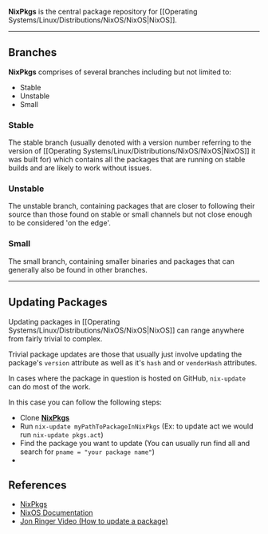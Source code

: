 **NixPkgs** is the central package repository for [[Operating Systems/Linux/Distributions/NixOS/NixOS|NixOS]]. 

---

## Branches

**NixPkgs** comprises of several branches including but not limited to:
- Stable
- Unstable
- Small

### Stable
The stable branch (usually denoted with a version number referring to the version of [[Operating Systems/Linux/Distributions/NixOS/NixOS|NixOS]] it was built for) which contains all the packages that are running on stable builds and are likely to work without issues.

### Unstable
The unstable branch, containing packages that are closer to following their source than those found on stable or small channels but not close enough to be considered 'on the edge'.

### Small
The small branch, containing smaller binaries and packages that can generally also be found in other branches.

---

## Updating Packages

Updating packages in [[Operating Systems/Linux/Distributions/NixOS/NixOS|NixOS]] can range anywhere from fairly trivial to complex.

Trivial package updates are those that usually just involve updating the package's  `version` attribute as well as it's `hash` and or `vendorHash` attributes. 

In cases where the package in question is hosted on GitHub, `nix-update` can do most of the work.

In this case you can follow the following steps:
- Clone [**NixPkgs**](https://github.com/NixOS/nixpkgs)
- Run `nix-update myPathToPackageInNixPkgs` (Ex: to update act we would run `nix-update pkgs.act`)
- Find the package you want to update (You can usually run find all and search for `pname = "your package name"`)
- 


## References
- [NixPkgs](https://github.com/NixOS/nixpkgs)
- [NixOS Documentation](https://nixos.org/manual/nixos/stable/index.html#ch-development)
- [Jon Ringer Video (How to update a package)](https://www.youtube.com/watch?v=D_IZ2EfW_8U)